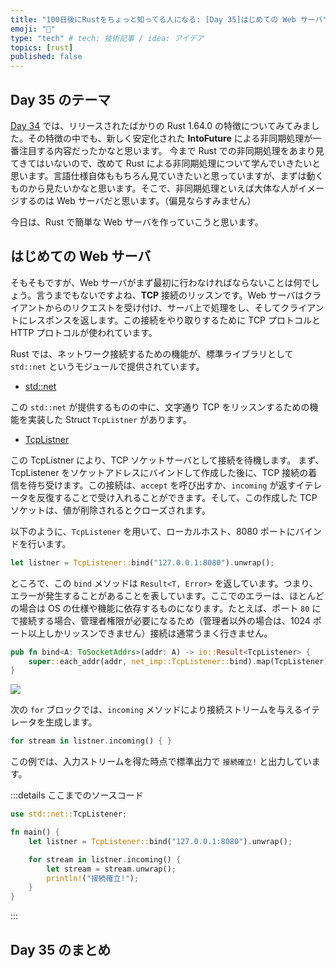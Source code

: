 ```yaml
---
title: "100日後にRustをちょっと知ってる人になる: [Day 35]はじめての Web サーバ"
emoji: "🦀"
type: "tech" # tech: 技術記事 / idea: アイデア
topics: [rust]
published: false
---
```

## Day 35 のテーマ

[Day 34](https://zenn.dev/shinyay/articles/hello-rust-day034) では、リリースされたばかりの Rust 1.64.0 の特徴についてみてみました。その特徴の中でも、新しく安定化された **IntoFuture** による非同期処理が一番注目する内容だったかなと思います。
今まで Rust での非同期処理をあまり見てきてはいないので、改めて Rust による非同期処理について学んでいきたいと思います。言語仕様自体ももちろん見ていきたいと思っていますが、まずは動くものから見たいかなと思います。そこで、非同期処理といえば大体な人がイメージするのは Web サーバだと思います。（偏見ならすみません）

今日は、Rust で簡単な Web サーバを作っていこうと思います。

## はじめての Web サーバ

そもそもですが、Web サーバがまず最初に行わなければならないことは何でしょう。言うまでもないですよね、**TCP** 接続のリッスンです。Web サーバはクライアントからのリクエストを受け付け、サーバ上で処理をし、そしてクライアントにレスポンスを返します。この接続をやり取りするために TCP プロトコルと HTTP プロトコルが使われています。

Rust では、ネットワーク接続するための機能が、標準ライブラリとして `std::net` というモジュールで提供されています。

- [std::net](https://doc.rust-lang.org/std/net/)

この `std::net` が提供するものの中に、文字通り TCP をリッスンするための機能を実装した Struct `TcpListner` があります。

- [TcpListner](https://doc.rust-lang.org/std/net/struct.TcpListener.html)

この TcpListner により、TCP ソケットサーバとして接続を待機します。
まず、TcpListener をソケットアドレスにバインドして作成した後に、TCP 接続の着信を待ち受けます。この接続は、`accept` を呼び出すか、`incoming` が返すイテレータを反復することで受け入れることができます。そして、この作成した TCP ソケットは、値が削除されるとクローズされます。

以下のように、`TcpListener` を用いて、ローカルホスト、8080 ポートにバインドを行います。

```rust
let listner = TcpListener::bind("127.0.0.1:8080").unwrap();
```

ところで、この `bind` メソッドは `Result<T, Error>` を返しています。つまり、エラーが発生することがあることを表しています。ここでのエラーは、ほとんどの場合は OS の仕様や機能に依存するものになります。たとえば、ポート `80` にで接続する場合、管理者権限が必要になるため（管理者以外の場合は、1024 ポート以上しかリッスンできません）接続は通常うまく行きません。

```rust
pub fn bind<A: ToSocketAddrs>(addr: A) -> io::Result<TcpListener> {
    super::each_addr(addr, net_imp::TcpListener::bind).map(TcpListener)
}
```

![](https://storage.googleapis.com/zenn-user-upload/2d3668c34499-20220929.png)



次の `for` ブロックでは、`incoming` メソッドにより接続ストリームを与えるイテレータを生成します。

```rust
for stream in listner.incoming() { }
```

この例では、入力ストリームを得た時点で標準出力で `接続確立!` と出力しています。

:::details ここまでのソースコード

```rust
use std::net::TcpListener;

fn main() {
    let listner = TcpListener::bind("127.0.0.1:8080").unwrap();

    for stream in listner.incoming() {
        let stream = stream.unwrap();
        println!("接続確立!");
    }
}
```

:::



## Day 35 のまとめ
